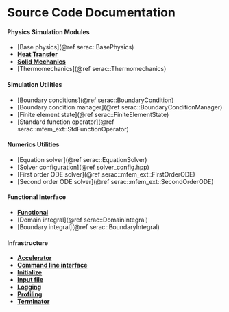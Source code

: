 # Source Code Documentation #

#### Physics Simulation Modules ####

* [Base physics](@ref serac::BasePhysics)
* [**Heat Transfer**][1]
* [**Solid Mechanics**][2]
* [Thermomechanics](@ref serac::Thermomechanics)

#### Simulation Utilities ####

* [Boundary conditions](@ref serac::BoundaryCondition)
* [Boundary condition manager](@ref serac::BoundaryConditionManager)
* [Finite element state](@ref serac::FiniteElementState)
* [Standard function operator](@ref serac::mfem_ext::StdFunctionOperator)

#### Numerics Utilities ####

* [Equation solver](@ref serac::EquationSolver)
* [Solver configuration](@ref solver_config.hpp)
* [First order ODE solver](@ref serac::mfem_ext::FirstOrderODE)
* [Second order ODE solver](@ref serac::mfem_ext::SecondOrderODE)

#### Functional Interface ####

* [**Functional**][3]
* [Domain integral](@ref serac::DomainIntegral)
* [Boundary integral](@ref serac::BoundaryIntegral)

#### Infrastructure ####

* <a style="font-weight:bold" href="accelerator_8hpp.html">Accelerator</a>
* <a style="font-weight:bold" href="cli_8hpp.html">Command line interface</a>
* <a style="font-weight:bold" href="initialize_8hpp.html">Initialize</a>
* <a style="font-weight:bold" href="input_8hpp.html">Input file</a>
* <a style="font-weight:bold" href="logger_8hpp.html">Logging</a>
* <a style="font-weight:bold" href="profiling_8hpp.html">Profiling</a>
* <a style="font-weight:bold" href="terminator_8hpp.html">Terminator</a>

<!-- Reference Links -->
[1]: classserac_1_1HeatTransfer_3_01order_00_01dim_00_01Parameters_3_01parameter__space_8_8_8_01_4_00b10147e2187ea0fff3ed4d400f86c2eb.html
[2]: classserac_1_1SolidMechanics_3_01order_00_01dim_00_01Parameters_3_01parameter__space_8_8_8_01_4_0a4b58643425b41433838b2828455c49.html
[3]: classserac_1_1Functional_3_01test_07trials_8_8_8_08_00_01exec_01_4.html
